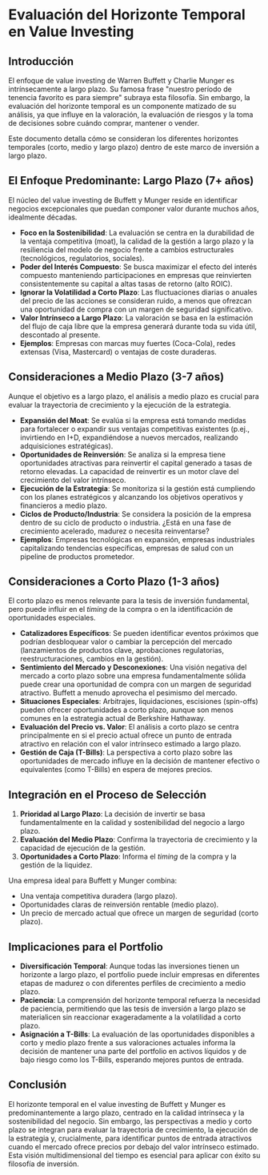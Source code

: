 # Evaluación del Horizonte Temporal en Value Investing

## Introducción

El enfoque de value investing de Warren Buffett y Charlie Munger es intrínsecamente a largo plazo. Su famosa frase "nuestro período de tenencia favorito es para siempre" subraya esta filosofía. Sin embargo, la evaluación del horizonte temporal es un componente matizado de su análisis, ya que influye en la valoración, la evaluación de riesgos y la toma de decisiones sobre cuándo comprar, mantener o vender.

Este documento detalla cómo se consideran los diferentes horizontes temporales (corto, medio y largo plazo) dentro de este marco de inversión a largo plazo.

## El Enfoque Predominante: Largo Plazo (7+ años)

El núcleo del value investing de Buffett y Munger reside en identificar negocios excepcionales que puedan componer valor durante muchos años, idealmente décadas.

- **Foco en la Sostenibilidad**: La evaluación se centra en la durabilidad de la ventaja competitiva (moat), la calidad de la gestión a largo plazo y la resiliencia del modelo de negocio frente a cambios estructurales (tecnológicos, regulatorios, sociales).
- **Poder del Interés Compuesto**: Se busca maximizar el efecto del interés compuesto manteniendo participaciones en empresas que reinvierten consistentemente su capital a altas tasas de retorno (alto ROIC).
- **Ignorar la Volatilidad a Corto Plazo**: Las fluctuaciones diarias o anuales del precio de las acciones se consideran ruido, a menos que ofrezcan una oportunidad de compra con un margen de seguridad significativo.
- **Valor Intrínseco a Largo Plazo**: La valoración se basa en la estimación del flujo de caja libre que la empresa generará durante toda su vida útil, descontado al presente.
- **Ejemplos**: Empresas con marcas muy fuertes (Coca-Cola), redes extensas (Visa, Mastercard) o ventajas de coste duraderas.

## Consideraciones a Medio Plazo (3-7 años)

Aunque el objetivo es a largo plazo, el análisis a medio plazo es crucial para evaluar la trayectoria de crecimiento y la ejecución de la estrategia.

- **Expansión del Moat**: Se evalúa si la empresa está tomando medidas para fortalecer o expandir sus ventajas competitivas existentes (p.ej., invirtiendo en I+D, expandiéndose a nuevos mercados, realizando adquisiciones estratégicas).
- **Oportunidades de Reinversión**: Se analiza si la empresa tiene oportunidades atractivas para reinvertir el capital generado a tasas de retorno elevadas. La capacidad de reinvertir es un motor clave del crecimiento del valor intrínseco.
- **Ejecución de la Estrategia**: Se monitoriza si la gestión está cumpliendo con los planes estratégicos y alcanzando los objetivos operativos y financieros a medio plazo.
- **Ciclos de Producto/Industria**: Se considera la posición de la empresa dentro de su ciclo de producto o industria. ¿Está en una fase de crecimiento acelerado, madurez o necesita reinventarse?
- **Ejemplos**: Empresas tecnológicas en expansión, empresas industriales capitalizando tendencias específicas, empresas de salud con un pipeline de productos prometedor.

## Consideraciones a Corto Plazo (1-3 años)

El corto plazo es menos relevante para la tesis de inversión fundamental, pero puede influir en el *timing* de la compra o en la identificación de oportunidades especiales.

- **Catalizadores Específicos**: Se pueden identificar eventos próximos que podrían desbloquear valor o cambiar la percepción del mercado (lanzamientos de productos clave, aprobaciones regulatorias, reestructuraciones, cambios en la gestión).
- **Sentimiento del Mercado y Desconexiones**: Una visión negativa del mercado a corto plazo sobre una empresa fundamentalmente sólida puede crear una oportunidad de compra con un margen de seguridad atractivo. Buffett a menudo aprovecha el pesimismo del mercado.
- **Situaciones Especiales**: Arbitrajes, liquidaciones, escisiones (spin-offs) pueden ofrecer oportunidades a corto plazo, aunque son menos comunes en la estrategia actual de Berkshire Hathaway.
- **Evaluación del Precio vs. Valor**: El análisis a corto plazo se centra principalmente en si el precio actual ofrece un punto de entrada atractivo en relación con el valor intrínseco estimado a largo plazo.
- **Gestión de Caja (T-Bills)**: La perspectiva a corto plazo sobre las oportunidades de mercado influye en la decisión de mantener efectivo o equivalentes (como T-Bills) en espera de mejores precios.

## Integración en el Proceso de Selección

1.  **Prioridad al Largo Plazo**: La decisión de invertir se basa fundamentalmente en la calidad y sostenibilidad del negocio a largo plazo.
2.  **Evaluación del Medio Plazo**: Confirma la trayectoria de crecimiento y la capacidad de ejecución de la gestión.
3.  **Oportunidades a Corto Plazo**: Informa el *timing* de la compra y la gestión de la liquidez.

Una empresa ideal para Buffett y Munger combina:

- Una ventaja competitiva duradera (largo plazo).
- Oportunidades claras de reinversión rentable (medio plazo).
- Un precio de mercado actual que ofrece un margen de seguridad (corto plazo).

## Implicaciones para el Portfolio

- **Diversificación Temporal**: Aunque todas las inversiones tienen un horizonte a largo plazo, el portfolio puede incluir empresas en diferentes etapas de madurez o con diferentes perfiles de crecimiento a medio plazo.
- **Paciencia**: La comprensión del horizonte temporal refuerza la necesidad de paciencia, permitiendo que las tesis de inversión a largo plazo se materialicen sin reaccionar exageradamente a la volatilidad a corto plazo.
- **Asignación a T-Bills**: La evaluación de las oportunidades disponibles a corto y medio plazo frente a sus valoraciones actuales informa la decisión de mantener una parte del portfolio en activos líquidos y de bajo riesgo como los T-Bills, esperando mejores puntos de entrada.

## Conclusión

El horizonte temporal en el value investing de Buffett y Munger es predominantemente a largo plazo, centrado en la calidad intrínseca y la sostenibilidad del negocio. Sin embargo, las perspectivas a medio y corto plazo se integran para evaluar la trayectoria de crecimiento, la ejecución de la estrategia y, crucialmente, para identificar puntos de entrada atractivos cuando el mercado ofrece precios por debajo del valor intrínseco estimado. Esta visión multidimensional del tiempo es esencial para aplicar con éxito su filosofía de inversión.
